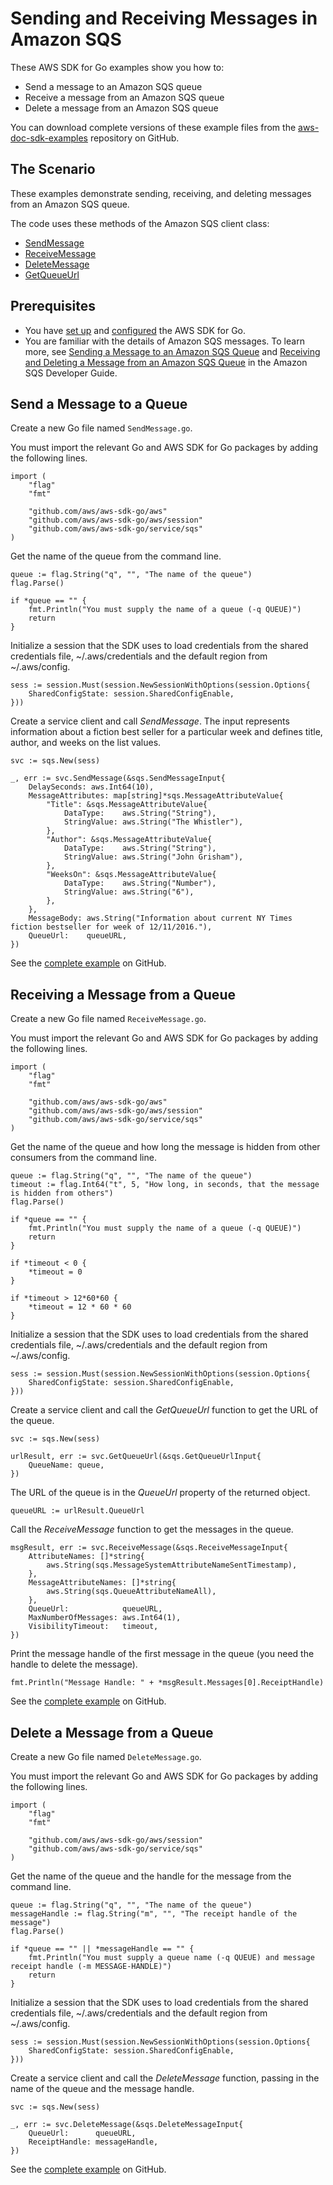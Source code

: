 # Sending and Receiving Messages in Amazon SQS<a name="sqs-example-receive-message"></a>

These AWS SDK for Go examples show you how to:
+ Send a message to an Amazon SQS queue
+ Receive a message from an Amazon SQS queue
+ Delete a message from an Amazon SQS queue

You can download complete versions of these example files from the [aws\-doc\-sdk\-examples](https://github.com/awsdocs/aws-doc-sdk-examples/tree/master/go/example_code/sqs) repository on GitHub\.

## The Scenario<a name="sqs-receive-message-scenario"></a>

These examples demonstrate sending, receiving, and deleting messages from an Amazon SQS queue\.

The code uses these methods of the Amazon SQS client class:
+  [SendMessage](https://docs.aws.amazon.com/sdk-for-go/api/service/sqs/#SQS.SendMessage) 
+  [ReceiveMessage](https://docs.aws.amazon.com/sdk-for-go/api/service/sqs/#SQS.ReceiveMessage) 
+  [DeleteMessage](https://docs.aws.amazon.com/sdk-for-go/api/service/sqs/#SQS.DeleteMessage) 
+  [GetQueueUrl](https://docs.aws.amazon.com/sdk-for-go/api/service/sqs/#SQS.GetQueueUrl) 

## Prerequisites<a name="sqs-receive-message-prerequisites"></a>
+ You have [set up](setting-up.md) and [configured](configuring-sdk.md) the AWS SDK for Go\.
+ You are familiar with the details of Amazon SQS messages\. To learn more, see [Sending a Message to an Amazon SQS Queue](https://docs.aws.amazon.com/AWSSimpleQueueService/latest/SQSDeveloperGuide/sqs-send-message.html) and [Receiving and Deleting a Message from an Amazon SQS Queue](https://docs.aws.amazon.com/AWSSimpleQueueService/latest/SQSDeveloperGuide/sqs-receive-delete-message.html) in the Amazon SQS Developer Guide\.

## Send a Message to a Queue<a name="sqs-example-send-message"></a>

Create a new Go file named `SendMessage.go`\.

You must import the relevant Go and AWS SDK for Go packages by adding the following lines\.

```
import (
    "flag"
    "fmt"

    "github.com/aws/aws-sdk-go/aws"
    "github.com/aws/aws-sdk-go/aws/session"
    "github.com/aws/aws-sdk-go/service/sqs"
)
```

Get the name of the queue from the command line\.

```
queue := flag.String("q", "", "The name of the queue")
flag.Parse()

if *queue == "" {
    fmt.Println("You must supply the name of a queue (-q QUEUE)")
    return
}
```

Initialize a session that the SDK uses to load credentials from the shared credentials file, \~/\.aws/credentials and the default region from \~/\.aws/config\.

```
sess := session.Must(session.NewSessionWithOptions(session.Options{
    SharedConfigState: session.SharedConfigEnable,
}))
```

Create a service client and call *SendMessage*\. The input represents information about a fiction best seller for a particular week and defines title, author, and weeks on the list values\.

```
svc := sqs.New(sess)

_, err := svc.SendMessage(&sqs.SendMessageInput{
    DelaySeconds: aws.Int64(10),
    MessageAttributes: map[string]*sqs.MessageAttributeValue{
        "Title": &sqs.MessageAttributeValue{
            DataType:    aws.String("String"),
            StringValue: aws.String("The Whistler"),
        },
        "Author": &sqs.MessageAttributeValue{
            DataType:    aws.String("String"),
            StringValue: aws.String("John Grisham"),
        },
        "WeeksOn": &sqs.MessageAttributeValue{
            DataType:    aws.String("Number"),
            StringValue: aws.String("6"),
        },
    },
    MessageBody: aws.String("Information about current NY Times fiction bestseller for week of 12/11/2016."),
    QueueUrl:    queueURL,
})
```

See the [complete example](https://github.com/awsdocs/aws-doc-sdk-examples/blob/main/go/sqs/SendMessage/SendMessage.go) on GitHub\.

## Receiving a Message from a Queue<a name="sqs-example-receive-mesage"></a>

Create a new Go file named `ReceiveMessage.go`\.

You must import the relevant Go and AWS SDK for Go packages by adding the following lines\.

```
import (
    "flag"
    "fmt"

    "github.com/aws/aws-sdk-go/aws"
    "github.com/aws/aws-sdk-go/aws/session"
    "github.com/aws/aws-sdk-go/service/sqs"
)
```

Get the name of the queue and how long the message is hidden from other consumers from the command line\.

```
queue := flag.String("q", "", "The name of the queue")
timeout := flag.Int64("t", 5, "How long, in seconds, that the message is hidden from others")
flag.Parse()

if *queue == "" {
    fmt.Println("You must supply the name of a queue (-q QUEUE)")
    return
}

if *timeout < 0 {
    *timeout = 0
}

if *timeout > 12*60*60 {
    *timeout = 12 * 60 * 60
}
```

Initialize a session that the SDK uses to load credentials from the shared credentials file, \~/\.aws/credentials and the default region from \~/\.aws/config\.

```
sess := session.Must(session.NewSessionWithOptions(session.Options{
    SharedConfigState: session.SharedConfigEnable,
}))
```

Create a service client and call the *GetQueueUrl* function to get the URL of the queue\.

```
svc := sqs.New(sess)

urlResult, err := svc.GetQueueUrl(&sqs.GetQueueUrlInput{
    QueueName: queue,
})
```

The URL of the queue is in the *QueueUrl* property of the returned object\.

```
queueURL := urlResult.QueueUrl
```

Call the *ReceiveMessage* function to get the messages in the queue\.

```
msgResult, err := svc.ReceiveMessage(&sqs.ReceiveMessageInput{
    AttributeNames: []*string{
        aws.String(sqs.MessageSystemAttributeNameSentTimestamp),
    },
    MessageAttributeNames: []*string{
        aws.String(sqs.QueueAttributeNameAll),
    },
    QueueUrl:            queueURL,
    MaxNumberOfMessages: aws.Int64(1),
    VisibilityTimeout:   timeout,
})
```

Print the message handle of the first message in the queue \(you need the handle to delete the message\)\.

```
fmt.Println("Message Handle: " + *msgResult.Messages[0].ReceiptHandle)
```

See the [complete example](https://github.com/awsdocs/aws-doc-sdk-examples/blob/main/go/sqs/ReceiveMessage/ReceiveMessage.go) on GitHub\.

## Delete a Message from a Queue<a name="sqs-example-delete-message"></a>

Create a new Go file named `DeleteMessage.go`\.

You must import the relevant Go and AWS SDK for Go packages by adding the following lines\.

```
import (
    "flag"
    "fmt"

    "github.com/aws/aws-sdk-go/aws/session"
    "github.com/aws/aws-sdk-go/service/sqs"
)
```

Get the name of the queue and the handle for the message from the command line\.

```
queue := flag.String("q", "", "The name of the queue")
messageHandle := flag.String("m", "", "The receipt handle of the message")
flag.Parse()

if *queue == "" || *messageHandle == "" {
    fmt.Println("You must supply a queue name (-q QUEUE) and message receipt handle (-m MESSAGE-HANDLE)")
    return
}
```

Initialize a session that the SDK uses to load credentials from the shared credentials file, \~/\.aws/credentials and the default region from \~/\.aws/config\.

```
sess := session.Must(session.NewSessionWithOptions(session.Options{
    SharedConfigState: session.SharedConfigEnable,
}))
```

Create a service client and call the *DeleteMessage* function, passing in the name of the queue and the message handle\.

```
svc := sqs.New(sess)

_, err := svc.DeleteMessage(&sqs.DeleteMessageInput{
    QueueUrl:      queueURL,
    ReceiptHandle: messageHandle,
})
```

See the [complete example](https://github.com/awsdocs/aws-doc-sdk-examples/blob/main/go/sqs/DeleteMessage/DeleteMessage.go) on GitHub\.